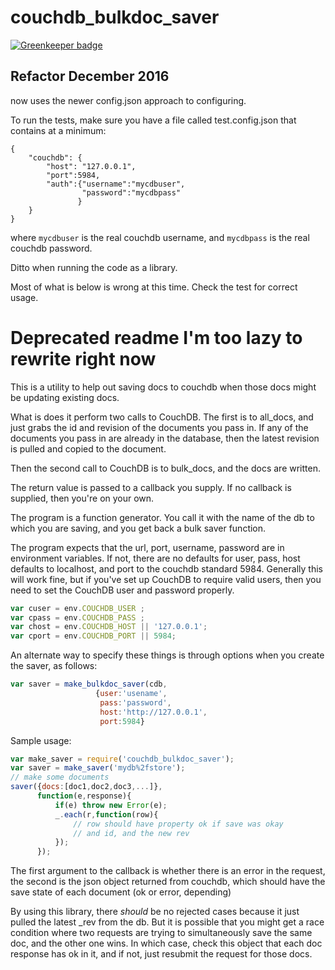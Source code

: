 # couchdb_bulkdoc_saver

[![Greenkeeper badge](https://badges.greenkeeper.io/jmarca/couchdb_bulkdoc_saver.svg)](https://greenkeeper.io/)

## Refactor December 2016

now uses the newer config.json approach to configuring.

To run the tests, make sure you have a file called test.config.json
that contains at a minimum:

```
{
    "couchdb": {
        "host": "127.0.0.1",
        "port":5984,
        "auth":{"username":"mycdbuser",
                "password":"mycdbpass"
               }
    }
}
```

where `mycdbuser` is the real couchdb username, and `mycdbpass` is the
real couchdb password.


Ditto when running the code as a library.



Most of what is below is wrong at this time.  Check the test for
correct usage.

# Deprecated readme I'm too lazy to rewrite right now


This is a utility to help out saving docs to couchdb when those docs
might be updating existing docs.

What is does it perform two calls to CouchDB.  The first is to
all_docs, and just grabs the id and revision of the documents you pass
in.  If any of the documents you pass in are already in the database,
then the latest revision is pulled and copied to the document.

Then the second call to CouchDB is to bulk_docs, and the docs are
written.

The return value is passed to a callback you supply.  If no callback
is supplied, then you're on your own.

The program is a function generator.  You call it with the name of the
db to which you are saving, and you get back a bulk saver function.

The program expects that the url, port, username, password are in
environment variables.  If not, there are no defaults for user, pass,
host defaults to localhost, and port to the couchdb standard 5984.
Generally this will work fine, but if you've set up CouchDB to require
valid users, then you need to set the CouchDB user and password
properly.

```javascript
var cuser = env.COUCHDB_USER ;
var cpass = env.COUCHDB_PASS ;
var chost = env.COUCHDB_HOST || '127.0.0.1';
var cport = env.COUCHDB_PORT || 5984;
```

An alternate way to specify these things is through options when you
create the saver, as follows:

```javascript
var saver = make_bulkdoc_saver(cdb,
                   {user:'usename',
                    pass:'password',
                    host:'http://127.0.0.1',
                    port:5984}
```


Sample usage:

```javascript
var make_saver = require('couchdb_bulkdoc_saver');
var saver = make_saver('mydb%2fstore');
// make some documents
saver({docs:[doc1,doc2,doc3,...]},
      function(e,response){
          if(e) throw new Error(e);
          _.each(r,function(row){
              // row should have property ok if save was okay
              // and id, and the new rev
          });
      });
```

The first argument to the callback is whether there is an error in
the request, the second is the json object returned from couchdb,
which should have the save state of each document (ok or error,
depending)

By using this library, there *should* be no rejected cases because it
just pulled the latest _rev from the db. But it is possible that you
might get a race condition where two requests are trying to
simultaneously save the same doc, and the other one wins.  In which
case, check this object that each doc response has ok in it, and if
not, just resubmit the request for those docs.
